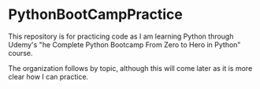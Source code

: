 # PythonBootCampPractice
This repository is for practicing code as I am learning Python through Udemy's "he Complete Python Bootcamp From Zero to Hero in Python" course.

The organization follows by topic, although this will come later as it is more clear how I can practice.
